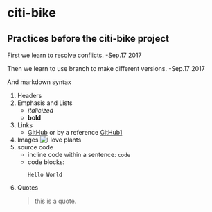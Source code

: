 

# citi-bike

## Practices before the citi-bike project 

First we learn to resolve conflicts.   -Sep.17 2017

Then we learn to use branch to make different versions.  -Sep.17 2017

And markdown syntax
 1. Headers
 2. Emphasis and Lists
    * _italicized_
    * **bold**
 3. Links
    * [GitHub](https://github.com/) or by a reference [GitHub1][1]
 4. Images
   ![I love plants](https://www.google.com/url?sa=i&rct=j&q=&esrc=s&source=imgres&cd=&cad=rja&uact=8&ved=0ahUKEwiIwqqk6KzWAhWK8YMKHQOtA9cQjRwIBw&url=http%3A%2F%2Fwww.bioon.com%2Fbiology%2Fcell%2F242268.shtml&psig=AFQjCNHSWn26PlsBNVQ1cFdCcd6mkaUwEA&ust=1505758128399049)
 5. source code
    * incline code within a sentence: `code`
    * code blocks:
      ```
      Hello World
      ```
 6. Quotes
    > this is a quote.
    
    
 [1]: https://github.com/
